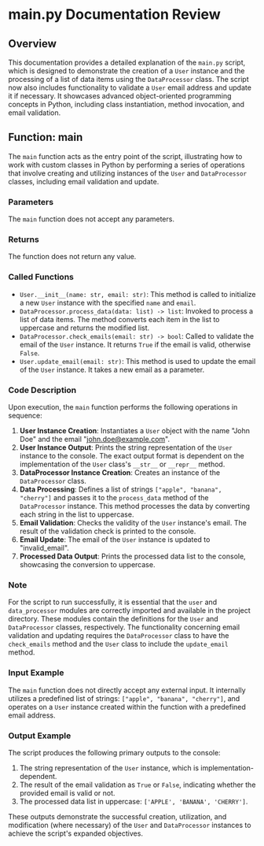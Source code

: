 # main.py Documentation Review

## Overview
This documentation provides a detailed explanation of the `main.py` script, which is designed to demonstrate the creation of a `User` instance and the processing of a list of data items using the `DataProcessor` class. The script now also includes functionality to validate a `User` email address and update it if necessary. It showcases advanced object-oriented programming concepts in Python, including class instantiation, method invocation, and email validation.

## Function: main

The `main` function acts as the entry point of the script, illustrating how to work with custom classes in Python by performing a series of operations that involve creating and utilizing instances of the `User` and `DataProcessor` classes, including email validation and update.

### Parameters

The `main` function does not accept any parameters.

### Returns

The function does not return any value.

### Called Functions

- `User.__init__(name: str, email: str)`: This method is called to initialize a new `User` instance with the specified `name` and `email`.
- `DataProcessor.process_data(data: list) -> list`: Invoked to process a list of data items. The method converts each item in the list to uppercase and returns the modified list.
- `DataProcessor.check_emails(email: str) -> bool`: Called to validate the email of the `User` instance. It returns `True` if the email is valid, otherwise `False`.
- `User.update_email(email: str)`: This method is used to update the email of the `User` instance. It takes a new email as a parameter.

### Code Description

Upon execution, the `main` function performs the following operations in sequence:

1. **User Instance Creation**: Instantiates a `User` object with the name "John Doe" and the email "john.doe@example.com".
2. **User Instance Output**: Prints the string representation of the `User` instance to the console. The exact output format is dependent on the implementation of the `User` class's `__str__` or `__repr__` method.
3. **DataProcessor Instance Creation**: Creates an instance of the `DataProcessor` class.
4. **Data Processing**: Defines a list of strings `["apple", "banana", "cherry"]` and passes it to the `process_data` method of the `DataProcessor` instance. This method processes the data by converting each string in the list to uppercase.
5. **Email Validation**: Checks the validity of the `User` instance's email. The result of the validation check is printed to the console.
6. **Email Update**: The email of the `User` instance is updated to "invalid_email".
7. **Processed Data Output**: Prints the processed data list to the console, showcasing the conversion to uppercase.

### Note

For the script to run successfully, it is essential that the `user` and `data_processor` modules are correctly imported and available in the project directory. These modules contain the definitions for the `User` and `DataProcessor` classes, respectively. The functionality concerning email validation and updating requires the `DataProcessor` class to have the `check_emails` method and the `User` class to include the `update_email` method.

### Input Example

The `main` function does not directly accept any external input. It internally utilizes a predefined list of strings: `["apple", "banana", "cherry"]`, and operates on a `User` instance created within the function with a predefined email address.

### Output Example

The script produces the following primary outputs to the console:

1. The string representation of the `User` instance, which is implementation-dependent.
2. The result of the email validation as `True` or `False`, indicating whether the provided email is valid or not.
3. The processed data list in uppercase: `['APPLE', 'BANANA', 'CHERRY']`.

These outputs demonstrate the successful creation, utilization, and modification (where necessary) of the `User` and `DataProcessor` instances to achieve the script's expanded objectives.